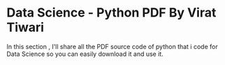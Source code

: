 # Data Science - Python PDF By Virat Tiwari
In this section , I'll share all the PDF source code of python that i code for Data Science so you can easily download it and use it.
